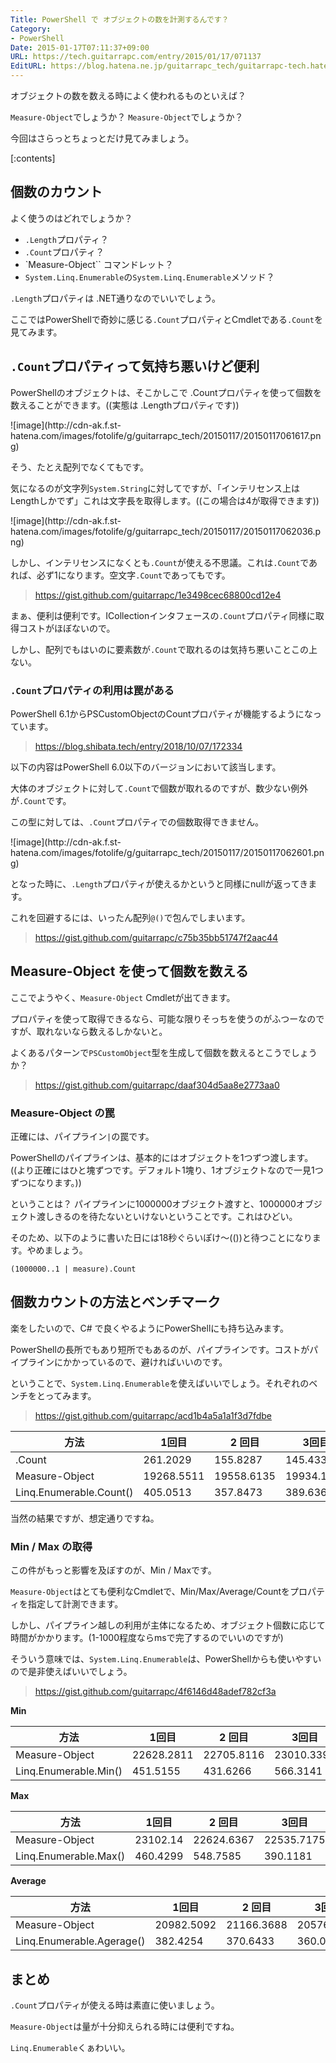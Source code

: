 ```yaml
---
Title: PowerShell で オブジェクトの数を計測するんです？
Category:
- PowerShell
Date: 2015-01-17T07:11:37+09:00
URL: https://tech.guitarrapc.com/entry/2015/01/17/071137
EditURL: https://blog.hatena.ne.jp/guitarrapc_tech/guitarrapc-tech.hatenablog.com/atom/entry/8454420450080465028
---
```


オブジェクトの数を数える時によく使われるものといえば？

`Measure-Object`でしょうか？ `Measure-Object`でしょうか？

今回はさらっとちょっとだけ見てみましょう。

[:contents]

## 個数のカウント

よく使うのはどれでしょうか？

* `.Length`プロパティ？
* `.Count`プロパティ？
* `Measure-Object`` コマンドレット？
* `System.Linq.Enumerable`の`System.Linq.Enumerable`メソッド？


`.Length`プロパティは .NET通りなのでいいでしょう。

ここではPowerShellで奇妙に感じる`.Count`プロパティとCmdletである`.Count`を見てみます。

## `.Count`プロパティって気持ち悪いけど便利

PowerShellのオブジェクトは、そこかしこで .Countプロパティを使って個数を数えることができます。((実態は .Lengthプロパティです))
<p><span itemscope itemtype="http://schema.org/Photograph">![image](http://cdn-ak.f.st-hatena.com/images/fotolife/g/guitarrapc_tech/20150117/20150117061617.png)

そう、たとえ配列でなくてもです。

気になるのが文字列`System.String`に対してですが、「インテリセンス上はLengthしかでず」これは文字長を取得します。((この場合は4が取得できます))

<p><span itemscope itemtype="http://schema.org/Photograph">![image](http://cdn-ak.f.st-hatena.com/images/fotolife/g/guitarrapc_tech/20150117/20150117062036.png)

しかし、インテリセンスになくとも`.Count`が使える不思議。これは`.Count`であれば、必ず1になります。空文字`.Count`であってもです。

> https://gist.github.com/guitarrapc/1e3498cec68800cd12e4

まぁ、便利は便利です。ICollectionインタフェースの`.Count`プロパティ同様に取得コストがほぼないので。

しかし、配列でもはいのに要素数が`.Count`で取れるのは気持ち悪いことこの上ない。

### `.Count`プロパティの利用は罠がある

PowerShell 6.1からPSCustomObjectのCountプロパティが機能するようになっています。

> https://blog.shibata.tech/entry/2018/10/07/172334

以下の内容はPowerShell 6.0以下のバージョンにおいて該当します。

大体のオブジェクトに対して`.Count`で個数が取れるのですが、数少ない例外が`.Count`です。

この型に対しては、`.Count`プロパティでの個数取得できません。

<p><span itemscope itemtype="http://schema.org/Photograph">![image](http://cdn-ak.f.st-hatena.com/images/fotolife/g/guitarrapc_tech/20150117/20150117062601.png)

となった時に、`.Length`プロパティが使えるかというと同様にnullが返ってきます。

これを回避するには、いったん配列`@()`で包んでしまいます。

> https://gist.github.com/guitarrapc/c75b35bb51747f2aac44


## Measure-Object を使って個数を数える

ここでようやく、`Measure-Object` Cmdletが出てきます。

プロパティを使って取得できるなら、可能な限りそっちを使うのがふつーなのですが、取れないなら数えるしかないと。

よくあるパターンで`PSCustomObject`型を生成して個数を数えるとこうでしょうか？

> https://gist.github.com/guitarrapc/daaf304d5aa8e2773aa0

### Measure-Object の罠

正確には、パイプライン`|`の罠です。

PowerShellのパイプラインは、基本的にはオブジェクトを1つずつ渡します。((より正確にはひと塊ずつです。デフォルト1塊り、1オブジェクトなので一見1つずつになります。))

ということは？ パイプラインに1000000オブジェクト渡すと、1000000オブジェクト渡しきるのを待たないといけないということです。これはひどい。

そのため、以下のように書いた日には18秒ぐらいぽけ～(())と待つことになります。やめましょう。

```
(1000000..1 | measure).Count
```
## 個数カウントの方法とベンチマーク

楽をしたいので、C# で良くやるようにPowerShellにも持ち込みます。

PowerShellの長所でもあり短所でもあるのが、パイプラインです。コストがパイプラインにかかっているので、避ければいいのです。

ということで、`System.Linq.Enumerable`を使えばいいでしょう。それぞれのベンチをとってみます。

> https://gist.github.com/guitarrapc/acd1b4a5a1a1f3d7fdbe

方法|1回目 | 2 回目 | 3回目 | 平均(ms)
----|----|----|----|----
.Count|261.2029|155.8287|145.4331|187.488
Measure-Object|19268.5511|19558.6135|19934.1167|19587.093
Linq.Enumerable.Count()|405.0513|357.8473|389.6365|384.18

当然の結果ですが、想定通りですね。

### Min / Max の取得

この件がもっと影響を及ぼすのが、Min / Maxです。

`Measure-Object`はとても便利なCmdletで、Min/Max/Average/Countをプロパティを指定して計測できます。

しかし、パイプライン越しの利用が主体になるため、オブジェクト個数に応じて時間がかかります。(1-1000程度ならmsで完了するのでいいのですが)

そういう意味では、`System.Linq.Enumerable`は、PowerShellからも使いやすいので是非使えばいいでしょう。

> https://gist.github.com/guitarrapc/4f6146d48adef782cf3a


**Min**

方法|1回目 | 2 回目 | 3回目 | 平均(ms)
----|----|----|----|----
Measure-Object|22628.2811|22705.8116|23010.3391|22781.477
Linq.Enumerable.Min()|451.5155|431.6266|566.3141|483.152

**Max**

方法|1回目 | 2 回目 | 3回目 | 平均(ms)
----|----|----|----|----
Measure-Object|23102.14|22624.6367|22535.7175|22754.164
Linq.Enumerable.Max()|460.4299|548.7585|390.1181|466.435

**Average**

方法|1回目 | 2 回目 | 3回目 | 平均(ms)
----|----|----|----|----
Measure-Object|20982.5092|21166.3688|20576.0699|20908.315
Linq.Enumerable.Agerage()|382.4254|370.6433|360.0512|371.03

## まとめ

`.Count`プロパティが使える時は素直に使いましょう。

`Measure-Object`は量が十分抑えられる時には便利ですね。

`Linq.Enumerable`くぁわいい。
